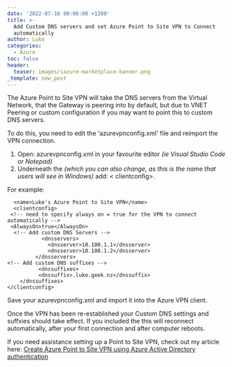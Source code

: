 ```yaml
---
date: '2022-07-10 00:00:00 +1200'
title: >-
  Add Custom DNS servers and set Azure Point to Site VPN to Connect
  automatically
author: Luke
categories:
  - Azure
toc: false
header:
  teaser: images/iazure-marketplace-banner.png
_template: new_post
---
```


The Azure Point to Site VPN will take the DNS servers from the Virtual Network, that the Gateway is peering into by default, but due to VNET Peering or custom configuration if you may want to point this to custom DNS servers.

To do this, you need to edit the 'azurevpnconfig.xml' file and reimport the VPN connection.

1. Open: azurevpnconfig.xml in your favourite editor _(ie Visual Studio Code or Notepad)_
2. Underneath the <name> _(which you can also change, as this is the name that users will see in Windows)_ add: < clientconfig>.

For example:

      <name>Luke's Azure Point to Site VPN</name>
      <clientconfig>
     <!-- need to specify always on = true for the VPN to connect automatically --> 
     <AlwaysOn>true</AlwaysOn>
      <!-- Add custom DNS Servers --> 
               <dnsservers>
                 <dnsserver>10.100.1.1</dnsserver>
                 <dnsserver>10.100.1.2</dnsserver>
             </dnsservers>
    <!-- Add custom DNS suffixes --> 
              <dnssuffixes>
              <dnssuffix>.luke.geek.nz</dnssuffix>
        </dnssuffixes>
    </clientconfig>

Save your azurevpnconfig.xml and import it into the Azure VPN client.
  
Once the VPN has been re-established your Custom DNS settings and suffxies should take effect.
If you included the <AlwaysOn> this will reconnect automatically, after your first connection and after computer reboots.
  
If you need assistance setting up a Point to Site VPN, check out my article here: [Create Azure Point to Site VPN using Azure Active Directory authentication ](https://luke.geek.nz/azure/create-azure-point-to-site-vpn-using-azure-active-directory-authentication/)
